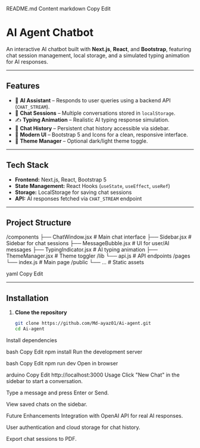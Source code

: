 README.md Content
markdown
Copy
Edit
# AI Agent Chatbot

An interactive AI chatbot built with **Next.js**, **React**, and **Bootstrap**, featuring chat session management, local storage, and a simulated typing animation for AI responses.

---

## Features
- 🤖 **AI Assistant** – Responds to user queries using a backend API (`CHAT_STREAM`).
- 💬 **Chat Sessions** – Multiple conversations stored in `localStorage`.
- ✍ **Typing Animation** – Realistic AI typing response simulation.
- 📜 **Chat History** – Persistent chat history accessible via sidebar.
- 🎨 **Modern UI** – Bootstrap 5 and Icons for a clean, responsive interface.
- 🌙 **Theme Manager** – Optional dark/light theme toggle.

---

## Tech Stack
- **Frontend:** Next.js, React, Bootstrap 5
- **State Management:** React Hooks (`useState`, `useEffect`, `useRef`)
- **Storage:** LocalStorage for saving chat sessions
- **API:** AI responses fetched via `CHAT_STREAM` endpoint

---

## Project Structure
/components
├── ChatWindow.jsx # Main chat interface
├── Sidebar.jsx # Sidebar for chat sessions
├── MessageBubble.jsx # UI for user/AI messages
├── TypingIndicator.jsx # AI typing animation
├── ThemeManager.jsx # Theme toggler
/lib
└── api.js # API endpoints
/pages
└── index.js # Main page
/public
└── ... # Static assets

yaml
Copy
Edit

---

## Installation
1. **Clone the repository**
   ```bash
   git clone https://github.com/Md-ayaz01/Ai-agent.git
   cd Ai-agent
Install dependencies

bash
Copy
Edit
npm install
Run the development server

bash
Copy
Edit
npm run dev
Open in browser

arduino
Copy
Edit
http://localhost:3000
Usage
Click "New Chat" in the sidebar to start a conversation.

Type a message and press Enter or Send.

View saved chats on the sidebar.

Future Enhancements
Integration with OpenAI API for real AI responses.

User authentication and cloud storage for chat history.

Export chat sessions to PDF.

